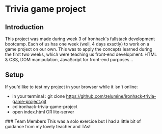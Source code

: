 # Trivia game project

## Introduction
This project was made during week 3 of Ironhack's fullstack development bootcamp. Each of us has one week (well, 4 days exactly) to work on a game project on our own. This was to apply the concepts learned during the first two weeks, which were teaching us front-end development: HTML & CSS, DOM manipulation, JavaScript for front-end purposes...

## Setup
If you'd like to test my project in your browser while it isn't online:
- in your terminal : git clone https://github.com/zelumine/ironhack-trivia-game-project.git
- cd ironhack-trivia-game-project
- open index.html OR lite-server

### Team Members
This was a solo exercice but I had a little bit of guidance from my lovely teacher and TAs!